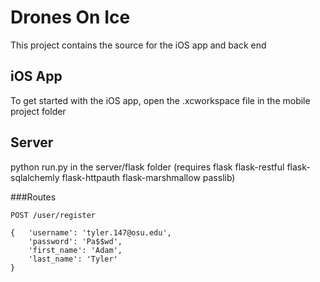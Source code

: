 # Drones On Ice
This project contains the source for the iOS app and back end

## iOS App
To get started with the iOS app, open the .xcworkspace file in the mobile project folder

## Server
python run.py in the server/flask folder (requires flask flask-restful flask-sqlalchemly flask-httpauth flask-marshmallow passlib)

###Routes

``` http
POST /user/register

{   'username': 'tyler.147@osu.edu',
    'password': 'Pa$$wd',
    'first_name': 'Adam',
    'last_name': 'Tyler'
}
```
